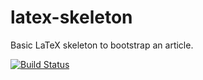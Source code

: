 latex-skeleton
==============

Basic LaTeX skeleton to bootstrap an article.

[![Build Status](https://travis-ci.org/zuzak/latex-skeleton.svg)](https://travis-ci.org/zuzak/latex-skeleton)
